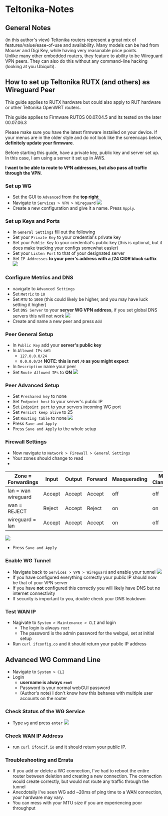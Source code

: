 # Teltonika-Notes

## General Notes
(in this author's view) Teltonika routers represent a great mix of features/value/ease-of-use and availability. Many models can be had from Mouser and Digi Key, while having very reasonable price points.  
Unlike many other embedded routers, they feature to ability to be Wireguard VPN peers. They can also do this without any command-line hacking (looking at you Ubiquiti).  

## How to set up Teltonika RUTX (and others) as Wireguard Peer
This guide applies to RUTX hardware but could also apply to RUT hardware or other Teltonika OpenWRT routers.  

This guide applies to Firmware RUTOS 00.07.04.5 and its tested on the later 00.07.06.3

Please make sure you have the latest firmware installed on your device. If your menus are in the older style and do not look like the screencaps below, **definitely update your firmware**. 

Before starting this guide, have a private key, public key and server set up. In this case, I am using a server it set up in AWS.

**I want to be able to route to VPN addresses, but also pass all traffic through the VPN**.  

### Set up WG
- Set the GUI to `Advanced` from the **top right**
- Navigate to `Services > VPN > Wireguard` 
![](img/advanced-wg-switch.PNG)
- Create a new configuration and give it a name. Press `Apply`.

### Set up Keys and Ports
- In `General Settings` fill out the following
- Set your `Private Key` to your credential's private key
- Set your `Public Key` to your credential's public key (this is optional, but it does make tracking your configs somewhat easier)
- Set your `Listen Port` to that of your designated server
- Set `IP Addresses` **to your peer's address with a /24 CIDR block suffix**
![](img/wg-initial.PNG)

### Configure Metrics and DNS
- navigate to `Advanced Settings`
- Set `Metric` to `10`
- Set `MTU` to `1000` (this could likely be higher, and you may have luck setting it higher)
- Set `DNS Server` to your **server WG VPN address**, if you set global DNS servers this will not work
![](img/no-peers-yet.PNG)
- Create and name a new peer and press `Add`

### Peer General Setup
- In `Public Key` add your **server's public key**
- In `Allowed IPs` set:
  - `127.0.0.0/24`
  - `0.0.0.0/24` **NOTE: this is not `/0` as you might expect**  
- In `Description` name your peer
- Set `Route Allowed IPs` to **ON**
![](img/peers.PNG)

### Peer Advanced Setup
- Set `Preshared key` to none
- Set `Endpoint host` to your server's public IP
- Set `Endpoint port` to your servers incoming WG port
- Set `Persist keep alive` to 25
- Set `Routing table` to none
![](img/peer-config.PNG)
- Press `Save and Apply`
- Press `Save and Apply` to the whole setup

### Firewall Settings
- Now navigate to `Network > Firewall > General Settings`
- Your zones should change to read
- 
| Zone = Forwardings  | Input  | Output | Forward | Masquerading | MSS Clamping |
|---------------------|--------|--------|---------|--------------|--------------|
| lan = wan wireguard | Accept | Accept | Accept  | off          | off          |
| wan = REJECT        | Reject | Accept | Reject  | on           | on           |
| wireguard = lan     | Accept | Accept | Accept  | on           | off          |

![](img/firewall-rules.PNG)
- Press `Save and Apply`

### Enable WG Tunnel
- Navigate back to `Services > VPN > Wireguard` and enable your tunnel
![](img/enable-wg-final.PNG)
- If you have configured everything correctly your public IP should now be that of your VPN server
- If you have **not** configured this correctly you will likely have DNS but no internet connectivity
- If security is important to you, double check your DNS leakdown

### Test WAN IP
- Nagivate to `System > Maintenance > CLI` and login
  - The login is always `root`
  - The password is the admin password for the webgui, set at initial setup
- Run `curl ifconfig.co` and it should return your public IP address
  
## Advanced WG Command Line
- Navigate to `System > CLI`
- Login 
  - **username is always `root`**
  - Password is your normal webGUI password
  - (Author's note) I don't know how this behaves with multiple user accounts on the router
    
### Check Status of the WG Service
- Type `wg` and press `enter`
![](img/wg-cli.PNG)

### Check WAN IP Address
- run `curl ifoncif.io` and it should return your public IP.

### Troubleshooting and Errata
- If you add or delete a WG connection, I've had to reboot the entire router between deletion and creating a new connection. The connection would create correctly, but would not route any traffic through the tunnel 
- Anecdotally I've seen WG add ~20ms of ping time to a WAN connection, your hardware may vary. 
- You can mess with your MTU size if you are experiencing poor throughput




